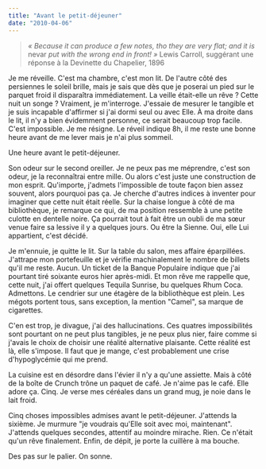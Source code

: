 ```yaml
---
title: "Avant le petit-déjeuner"
date: "2010-04-06"
---
```


> _« Because it can produce a few notes, tho they are very flat; and it is_ nevar _put with the wrong end in front! »_ Lewis Carroll, suggérant une réponse à la Devinette du Chapelier, 1896

Je me réveille. C'est ma chambre, c'est mon lit. De l'autre côté des persiennes le soleil brille, mais je sais que dès que je poserai un pied sur le parquet froid il disparaîtra immédiatement. La veille était-elle un rêve ? Cette nuit un songe ? Vraiment, je m'interroge. J'essaie de mesurer le tangible et je suis incapable d'affirmer si j'ai dormi seul ou avec Elle. À ma droite dans le lit, il n'y a bien évidemment personne, ce serait beaucoup trop facile. C'est impossible. Je me résigne. Le réveil indique 8h, il me reste une bonne heure avant de me lever mais je n'ai plus sommeil.

Une heure avant le petit-déjeuner.

Son odeur sur le second oreiller. Je ne peux pas me méprendre, c'est son odeur, je la reconnaîtrai entre mille. Ou alors c'est juste une construction de mon esprit. Qu'importe, j'admets l'impossible de toute façon bien assez souvent, alors pourquoi pas ça. Je cherche d'autres indices à inventer pour imaginer que cette nuit était réelle. Sur la chaise longue à côté de ma bibliothèque, je remarque ce qui, de ma position ressemble à une petite culotte en dentelle noire. Ça pourrait tout à fait être un oubli de ma sœur venue faire sa lessive il y a quelques jours. Ou être la Sienne. Oui, elle Lui appartient, c'est décidé.

Je m'ennuie, je quitte le lit. Sur la table du salon, mes affaire éparpillées. J'attrape mon portefeuille et je vérifie machinalement le nombre de billets qu'il me reste. Aucun. Un ticket de la Banque Populaire indique que j'ai pourtant tiré soixante euros hier après-midi. Et mon rêve me rappelle que, cette nuit, j'ai offert quelques Tequila Sunrise, bu quelques Rhum Coca. Admettons. Le cendrier sur une étagère de la bibliothèque est plein. Les mégots portent tous, sans exception, la mention "Camel", sa marque de cigarettes.

C'en est trop, je divague, j'ai des hallucinations. Ces quatres impossibilités sont pourtant on ne peut plus tangibles, je ne peux plus nier, faire comme si j'avais le choix de choisir une réalité alternative plaisante. Cette réalité est là, elle s'impose. Il faut que je mange, c'est probablement une crise d'hypoglycémie qui me prend.

La cuisine est en désordre dans l'évier il n'y a qu'une assiette. Mais à côté de la boîte de Crunch trône un paquet de café. Je n'aime pas le café. Elle adore ça. Cinq. Je verse mes céréales dans un grand mug, je noie dans le lait froid.

Cinq choses impossibles admises avant le petit-déjeuner. J'attends la sixième. Je murmure "je voudrais qu'Elle soit avec moi, maintenant". J'attends quelques secondes, attentif au moindre mirache. Rien. Ce n'était qu'un rêve finalement. Enfin, de dépit, je porte la cuillère à ma bouche.

Des pas sur le palier. On sonne.
